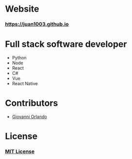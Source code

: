 # Website 
### <https://juan1003.github.io>

# Full stack software developer
- Python
- Node
- React
- C#
- Vue
- React Native

# Contributors
- [Giovanni Orlando](https://github.com/giovanni0918/)

# License
### [MIT License](https://mit-license.org/)